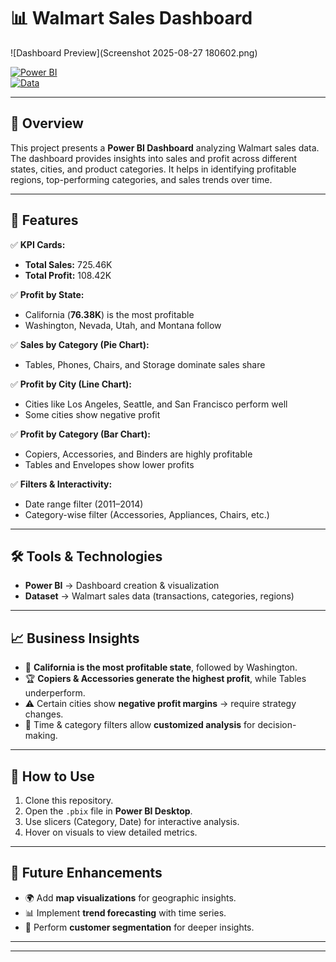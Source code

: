 # 📊 Walmart Sales Dashboard  

![Dashboard Preview](Screenshot 2025-08-27 180602.png)  

[![Power BI](https://img.shields.io/badge/Tool-Power%20BI-yellow)](https://powerbi.microsoft.com/)  
[![Data](https://img.shields.io/badge/Data-Walmart-blue)]()  

---

## 📌 Overview  
This project presents a **Power BI Dashboard** analyzing Walmart sales data. The dashboard provides insights into sales and profit across different states, cities, and product categories. It helps in identifying profitable regions, top-performing categories, and sales trends over time.  

---

## 🚀 Features  
✅ **KPI Cards:**  
- **Total Sales:** 725.46K  
- **Total Profit:** 108.42K  

✅ **Profit by State:**  
- California (**76.38K**) is the most profitable  
- Washington, Nevada, Utah, and Montana follow  

✅ **Sales by Category (Pie Chart):**  
- Tables, Phones, Chairs, and Storage dominate sales share  

✅ **Profit by City (Line Chart):**  
- Cities like Los Angeles, Seattle, and San Francisco perform well  
- Some cities show negative profit  

✅ **Profit by Category (Bar Chart):**  
- Copiers, Accessories, and Binders are highly profitable  
- Tables and Envelopes show lower profits  

✅ **Filters & Interactivity:**  
- Date range filter (2011–2014)  
- Category-wise filter (Accessories, Appliances, Chairs, etc.)  

---

## 🛠️ Tools & Technologies  
- **Power BI** → Dashboard creation & visualization  
- **Dataset** → Walmart sales data (transactions, categories, regions)  

---

## 📈 Business Insights  
- 📍 **California is the most profitable state**, followed by Washington.  
- 🏆 **Copiers & Accessories generate the highest profit**, while Tables underperform.  
- ⚠️ Certain cities show **negative profit margins** → require strategy changes.  
- 📅 Time & category filters allow **customized analysis** for decision-making.  

---

## 📂 How to Use  
1. Clone this repository.  
2. Open the `.pbix` file in **Power BI Desktop**.  
3. Use slicers (Category, Date) for interactive analysis.  
4. Hover on visuals to view detailed metrics.  

---

## 📌 Future Enhancements  
- 🌍 Add **map visualizations** for geographic insights.  
- 📊 Implement **trend forecasting** with time series.  
- 👥 Perform **customer segmentation** for deeper insights.  

--- 

---
